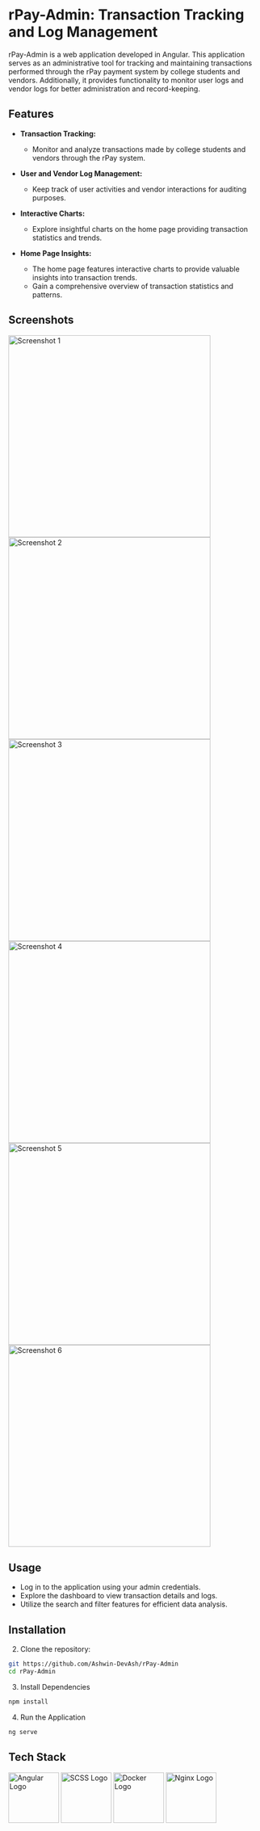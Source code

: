 # rPay-Admin: Transaction Tracking and Log Management

rPay-Admin is a web application developed in Angular. This application serves as an administrative tool for tracking and maintaining transactions performed through the rPay payment system by college students and vendors. Additionally, it provides functionality to monitor user logs and vendor logs for better administration and record-keeping.

## Features

- **Transaction Tracking:**
  - Monitor and analyze transactions made by college students and vendors through the rPay system.

- **User and Vendor Log Management:**
  - Keep track of user activities and vendor interactions for auditing purposes.

- **Interactive Charts:**
  - Explore insightful charts on the home page providing transaction statistics and trends.

- **Home Page Insights:**
  - The home page features interactive charts to provide valuable insights into transaction trends.
  - Gain a comprehensive overview of transaction statistics and patterns.
 
## Screenshots
  <p align="left">
    <img src="https://i.postimg.cc/8Cn8hTv3/Screenshot-2024-01-01-124906.png" width="400" alt="Screenshot 1"/>
    <img src="https://i.postimg.cc/jd6GMHNy/Screenshot-2024-01-01-124723.png" width="400" alt="Screenshot 2"/>
    <img src="https://i.postimg.cc/28Nsdcqz/Screenshot-2024-01-01-124733.png" width="400" alt="Screenshot 3"/>
    <img src="https://i.postimg.cc/x8MWDHZD/Screenshot-2024-01-01-124803.png" width="400" alt="Screenshot 4"/>
    <img src="https://i.postimg.cc/3RPPc9nF/Screenshot-2024-01-01-124811.png" width="400" alt="Screenshot 5"/>
    <img src="https://i.postimg.cc/bYnXtcwC/Screenshot-2024-01-01-124822.png" width="400" alt="Screenshot 6"/>
  </p>

## Usage

- Log in to the application using your admin credentials.
- Explore the dashboard to view transaction details and logs.
- Utilize the search and filter features for efficient data analysis.

## Installation

2. Clone the repository:
```bash
git https://github.com/Ashwin-DevAsh/rPay-Admin
cd rPay-Admin
```

3. Install Dependencies
```bash
npm install
```

4. Run the Application
```bash
ng serve
```
## Tech Stack
<p align="left">
  <img src="https://angular.io/assets/images/logos/angular/angular.svg" width="100" alt="Angular Logo"/>
  <img src="https://i.postimg.cc/mDBw258r/free-sass-226054.png" width="100" alt="SCSS Logo"/>
  <img src="https://i.postimg.cc/VvTZ6FJH/Docker-Logo.png" width="100" alt="Docker Logo"/>
   <img src="https://www.nginx.com/wp-content/uploads/2018/08/NGINX-logo-rgb-large.png" width="100" alt="Nginx Logo"/>
  <!-- You may need to update the URLs or use alternative sources for the SCSS and Docker logos -->
  <!-- For example, the Docker logo source might be: https://www.docker.com/sites/default/files/d8/2019-07/Moby-logo.png -->
</p>
